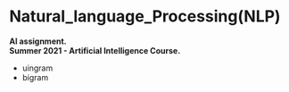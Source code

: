 # Natural_language_Processing(NLP)


**AI assignment.**
<br>
**Summer 2021 - Artificial Intelligence Course.**

- uingram
- bigram
